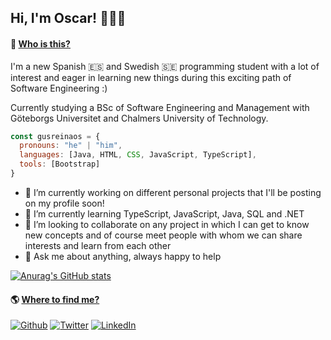 ## Hi, I'm Oscar! 👨‍💻👋 

<!--
**gusreinaos/gusreinaos** is a ✨ _special_ ✨ repository because its `README.md` (this file) appears on your GitHub profile.
-->

#### 🧐 <ins>Who is this?</ins>
I'm a new Spanish 🇪🇸 and Swedish 🇸🇪 programming student with a lot of interest and eager in learning new things during this exciting path of Software Engineering :)

Currently studying a BSc of Software Engineering and Management with Göteborgs Universitet and Chalmers University of Technology. 

```js
const gusreinaos = {
  pronouns: "he" | "him",
  languages: [Java, HTML, CSS, JavaScript, TypeScript],
  tools: [Bootstrap]
}
```

- 🔭 I’m currently working on different personal projects that I'll be posting on my profile soon! 
- 🌱 I’m currently learning TypeScript, JavaScript, Java, SQL and .NET 
- 👯 I’m looking to collaborate on any project in which I can get to know new concepts and of course meet people with whom we can share interests and learn from each other
- 💬 Ask me about anything, always happy to help 

[![Anurag's GitHub stats](https://github-readme-stats.vercel.app/api?username=gusreinaos)](https://github.com/anuraghazra/github-readme-stats)

#### 🌎 <ins>Where to find me?</ins>

<a href="https://github.com/gusreinaos" target="_blank"><img alt="Github" src="https://img.shields.io/badge/GitHub-%2312100E.svg?&style=for-the-badge&logo=Github&logoColor=white" /></a> <a href="https://twitter.com/oscareinagus" target="_blank"><img alt="Twitter" src="https://img.shields.io/badge/twitter-%231DA1F2.svg?&style=for-the-badge&logo=twitter&logoColor=white" /></a> <a href="https://www.linkedin.com/in/%C3%B3scar-reina-gustafsson-2562a818a/" target="_blank"><img alt="LinkedIn" src="https://img.shields.io/badge/linkedin-%230077B5.svg?&style=for-the-badge&logo=linkedin&logoColor=white" /></a>
